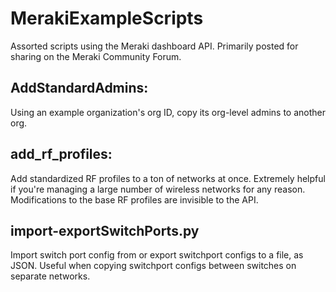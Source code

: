 # MerakiExampleScripts

Assorted scripts using the Meraki dashboard API. Primarily posted for sharing on the Meraki Community Forum.

## AddStandardAdmins: 
Using an example organization's org ID, copy its org-level admins to another org.

## add_rf_profiles: 
Add standardized RF profiles to a ton of networks at once. Extremely helpful if you're managing a large number of wireless networks for any reason. Modifications to the base RF profiles are invisible to the API.

## import-exportSwitchPorts.py
Import switch port config from or export switchport configs to a file, as JSON. Useful when copying switchport configs between switches on separate networks.
